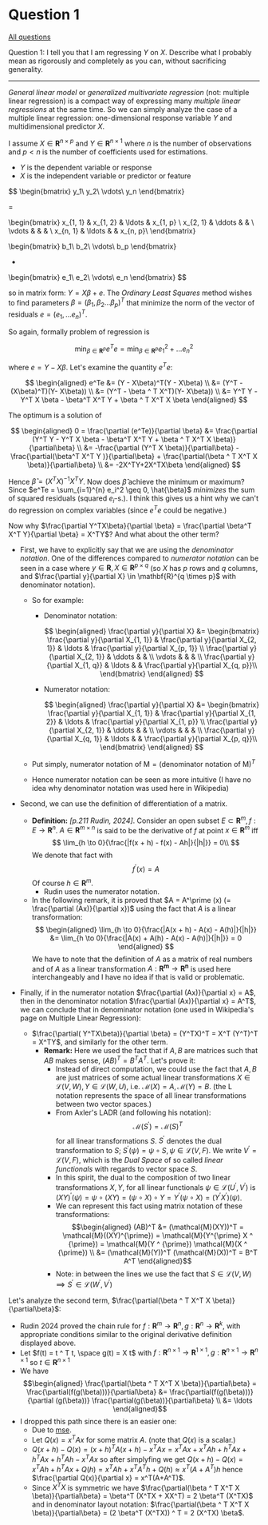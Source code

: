 # Question 1

[All questions](/quant-interview/README.md)

Question 1: I tell you that I am regressing $Y$ on $X$. Describe what I probably mean as rigorously and completely as you can, without sacrificing generality.  

---

*General linear model* or *generalized multivariate regression* (not: multiple linear regression) is a compact way of expressing many *multiple linear regressions* at the same time. So we can simply analyze the case of a multiple linear regression: one-dimensional response variable $Y$ and multidimensional predictor $X$.

I assume 
$X \in \mathbf{R}^{n\times p}$ and
$Y \in \mathbf{R}^{n\times 1}$
where $n$ is the number of observations and $p < n$ is the number of coefficients used for estimations.

- $Y$ is the dependent variable or response 
- $X$ is the independent variable or predictor or feature

$$
\begin{bmatrix}
y_1\\
y_2\\
\vdots\\
y_n
\end{bmatrix}

= 

\begin{bmatrix}
x_{1, 1} & x_{1, 2} & \ldots & x_{1, p} \\
x_{2, 1} & \ddots & & \\  
\vdots & & & \\
x_{n, 1} & \ldots & & x_{n, p}\\
\end{bmatrix}

\begin{bmatrix}
b_1\\
b_2\\
\vdots\\
b_p
\end{bmatrix}

+ 

\begin{bmatrix}
e_1\\
e_2\\
\vdots\\
e_n
\end{bmatrix}
$$

so in matrix form: $Y = X \beta + e$. The *Ordinary Least Squares* method wishes to find parameters $\beta = (\beta_{1}, \beta_{2} \ldots \beta_{p})^T$ that minimize the norm of the vector of residuals $e = (e_1, \ldots e_n)^T$.

So again, formally problem of regression is 

$$
\min_{\beta \in \mathbf{R}^p}{e^Te} = \min_{\beta \in \mathbf{R}^p}{e_1 ^ 2 + \ldots e_n ^ 2}
$$

where $e = Y - X\beta$. Let's examine the quantity $e^Te$:

$$
\begin{aligned}
e^Te &= (Y - X\beta)^T(Y - X\beta) \\ 
     &= (Y^T - (X\beta)^T)(Y- X\beta)) \\
     &= (Y^T - \beta ^ T X^T)(Y- X\beta)) \\
     &= Y^T Y - Y^T X \beta - \beta^T X^T Y  + \beta ^ T X^T X \beta 
\end{aligned}
$$

The optimum is a solution of 

$$
\begin{aligned}
0 = \frac{\partial (e^Te)}{\partial \beta} &= \frac{\partial (Y^T Y - Y^T X \beta - \beta^T X^T Y  + \beta ^ T X^T X \beta)} {\partial\beta} \\
                            &= -\frac{\partial (Y^T X \beta)}{\partial\beta} - \frac{\partial(\beta^T X^T Y )}{\partial\beta} + \frac{\partial(\beta ^ T X^T X \beta)}{\partial\beta} \\
                            &= -2X^TY+2X^TX\beta
\end{aligned}
$$

Hence $\hat{\beta} = (X^TX)^{-1} X^TY$. Now does $\hat{\beta}$ achieve the minimum or maximum? Since $e^Te = \sum_{i=1}^{n} e_i^2 \geq 0, \hat{\beta}$ *minimizes* the sum of squared residuals (squared $e_i$-s.). I think this gives us a hint why we can't do regression on complex variables (since $e^Te$ could be negative.) 

Now why $\frac{\partial Y^TX\beta}{\partial \beta} = \frac{\partial \beta^T X^T Y}{\partial \beta} = X^TY$? And what about the other term?

- First, we have to explicitly say that we are using the *denominator notation*. One of the differences compared to *numerator notation* can be seen in a case where $y \in \mathbf{R}, X \in \mathbf{R}^{p \times q}$ (so $X$ has $p$ rows and $q$ columns, and $\frac{\partial y}{\partial X} \in \mathbf{R}^{q \times p}$ with denominator notation).

  - So for example:

    - Denominator notation:

      $$
      \begin{aligned}
      \frac{\partial y}{\partial X} &= 
        \begin{bmatrix}
        \frac{\partial y}{\partial X_{1, 1}} & \frac{\partial y}{\partial X_{2, 1}} & \ldots & \frac{\partial y}{\partial X_{p, 1}} \\
        \frac{\partial y}{\partial X_{2, 1}} & \ddots & & \\  
        \vdots & & & \\
        \frac{\partial y}{\partial X_{1, q}} & \ldots & & \frac{\partial y}{\partial X_{q, p}}\\
        \end{bmatrix}
      \end{aligned}
      $$


    - Numerator notation:

      $$
      \begin{aligned}
      \frac{\partial y}{\partial X} &= 
        \begin{bmatrix}
        \frac{\partial y}{\partial X_{1, 1}} & \frac{\partial y}{\partial X_{1, 2}} & \ldots & \frac{\partial y}{\partial X_{1, p}} \\
        \frac{\partial y}{\partial X_{2, 1}} & \ddots & & \\  
        \vdots & & & \\
        \frac{\partial y}{\partial X_{q, 1}} & \ldots & & \frac{\partial y}{\partial X_{p, q}}\\
        \end{bmatrix}
      \end{aligned}
      $$

  - Put simply, $\text{numerator notation of M} = \text{(denominator notation of M)}^T$
  - Hence numerator notation can be seen as more intuitive (I have no idea why denominator notation was used here in Wikipedia)

- Second, we can use the definition of differentiation of a matrix. 
  - **Definition:** *[p.211 Rudin, 2024]*. Consider an open subset $E \subset \mathbf{R}^m, f : E \to \mathbf{R}^n$. $A \in \mathbf{R}^{m \times n}$ is said to be the derivative of $f$ at point $x \in \mathbf{R}^m$ iff $$ \lim_{h \to 0}{\frac{|f(x + h) - f(x) - Ah|}{|h|}} = 0\\ $$ We denote that fact with $$ f^{\prime}(x) = A $$ Of course $h \in \mathbf{R}^m$.
    - Rudin uses the numerator notation.
  - In the following remark, it is proved that $A = A^\prime (x) (= \frac{\partial (Ax)}{\partial x})$ using the fact that $A$ is a linear transformation: $$ \begin{aligned} \lim_{h \to 0}{\frac{|A(x + h) - A(x) - A(h)|}{|h|}} &= \lim_{h \to 0}{\frac{|A(x) + A(h) - A(x) - A(h)|}{|h|}} = 0 \end{aligned} $$ We have to note that the definition of $A$ as a matrix of real numbers and of $A$ as a linear transformation $A : \mathbf{R^m} \to \mathbf{R^n}$ is used here interchangeably and I have no idea if that is valid or problematic.
- Finally, if in the numerator notation $\frac{\partial (Ax)}{\partial x} = A$, then in the denominator notation $\frac{\partial (Ax)}{\partial x} = A^T$, we can conclude that in denominator notation (one used in Wikipedia's page on Multiple Linear Regression):
  - $\frac{\partial( Y^TX\beta)}{\partial \beta} = (Y^TX)^T = X^T (Y^T)^T = X^TY$, and similarly for the other term. 
    - **Remark:** Here we used the fact that if $A, B$ are matrices such that $AB$ makes sense, $(AB)^T = B^T A^T$. Let's prove it:
      - Instead of direct computation, we could use the fact that $A, B$ are just matrices of some actual linear transformations $X \in \mathcal{L}(V, W), Y \in \mathcal{L}(W, U)$, i.e. $\mathcal{M}(X) = A, \mathcal{M}(Y) = B$. (the L notation represents the space of all linear transformations between two vector spaces.)
      - From Axler's LADR (and following his notation): $$\mathcal{M}(S^{\prime}) = \mathcal{M}(S)^T$$ for all linear transformations $S$. $S^{\prime}$ denotes the dual transformation to $S$; $S^{\prime}(\psi) = \psi \circ S, \psi \in \mathcal{L}(V, F)$. We write $V^{\prime} = \mathcal{L}(V, F)$, which is the *Dual Space* of so called *linear functionals* with regards to vector space $S$.
      - In this spirit, the dual to the composition of two linear transformations $X, Y$, for all linear functionals $\psi \in \mathcal{L}(U^{\prime}, V^{\prime})$ is $(XY)^{\prime} (\psi) = \psi \circ (XY) = (\psi \circ X) \circ Y  = Y ^ {\prime} (\psi \circ X) = (Y ^ {\prime} X ^ {\prime}) (\psi)$.
      - We can represent this fact using matrix notation of these transformations: $$\begin{aligned} (AB)^T &= (\mathcal{M}(XY))^T = \mathcal{M}((XY)^{\prime}) = \mathcal{M}(Y^{\prime} X ^ {\prime}) = \mathcal{M}(Y ^ {\prime}) \mathcal{M}(X ^ {\prime}) \\ &= (\mathcal{M}(Y))^T (\mathcal{M}(X))^T = B^T A^T \end{aligned}$$
      - Note: in between the lines we use the fact that $S \in \mathcal{L}(V, W) \implies S^{\prime} \in \mathcal{L}(W^{\prime}, V^{\prime})$ 

Let's analyze the second term, $\frac{\partial(\beta ^ T X^T X \beta)}{\partial\beta}$:
- Rudin 2024 proved the chain rule for $f : \mathbf{R}^m \to \mathbf{R}^n, g : \mathbf{R}^n \to \mathbf{R}^k$, with appropriate conditions similar to the original derivative definition displayed above. 
- Let $f(t) = t ^ T t, \space g(t) = X t$ with $f : \mathbf{R}^{n \times 1} \to \mathbf{R}^{1 \times 1}, g : \mathbf{R}^{n \times 1} \to \mathbf{R}^{n \times 1}$ so $t \in \mathbf{R}^{n \times 1}$
- We have $$\begin{aligned} \frac{\partial(\beta ^ T X^T X \beta)}{\partial\beta} = \frac{\partial(f(g(\beta)))}{\partial\beta} &= \frac{\partial(f(g(\beta)))}{\partial (g(\beta))} \frac{\partial(g(\beta))}{\partial\beta} \\ &= \ldots  \end{aligned}$$
- I dropped this path since there is an easier one:
  - Due to [mse](https://math.stackexchange.com/a/189436).
  - Let $Q(x) = x^T A x$ for some matrix $A$. (note that $Q(x)$ is a scalar.)
  - $Q(x+h)-Q(x) = (x+h)^T A (x+h) - x^T A x = x^TAx + x^TAh + h^TAx + h^TAx + h^TAh - x^TAx$ so after simplyfing we get $Q(x+h) - Q(x) = x^TAh + h^TAx + Q(h) = x^TAh + x^TA^Th + Q(h) \approx x^T(A+ A^T)h$ hence $\frac{\partial Q(x)}{\partial x} = x^T(A+A^T)$.
  - Since $X^TX$ is symmetric we have $\frac{\partial(\beta ^ T X^T X \beta)}{\partial\beta} = \beta^T (X^TX + XX^T) = 2 \beta^T (X^TX)$ and in denominator layout notation: $\frac{\partial(\beta ^ T X^T X \beta)}{\partial\beta} = (2 \beta^T (X^TX)) ^ T = 2 (X^TX) \beta$. 